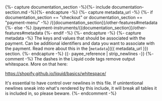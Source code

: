 {%- capture documentation_section -%}{%- include documentation-section.md -%}{%- endcapture -%}
{%- capture metadata_url -%}
   {%- if documentation_section == "checkout" or documentation_section == "payment-menu" -%}
        /{{documentation_section}}/other-features#metadata
    {%- else -%}
        /payment-instruments/{{documentation_section}}/other-features#metadata
    {%- endif -%}
{%- endcapture -%}
{%- capture metadata -%}
    The keys and values that should be associated with the payment. Can be
    additional identifiers and data you want to associate with the payment.
    Read more about this in the [`metadata`]({{ metadata_url }}) section.
{%- endcapture -%}
{{- payee_reference | strip_newlines -}}
{%- comment -%}
The dashes in the Liquid code tags remove output whitespace. More on that here:

<https://shopify.github.io/liquid/basics/whitespace/>

It's essential to have control over newlines in this file. If unintentional
newlines sneak into what's rendered by this include, it will break all tables
it is included in, so please beware.
{%- endcomment -%}
